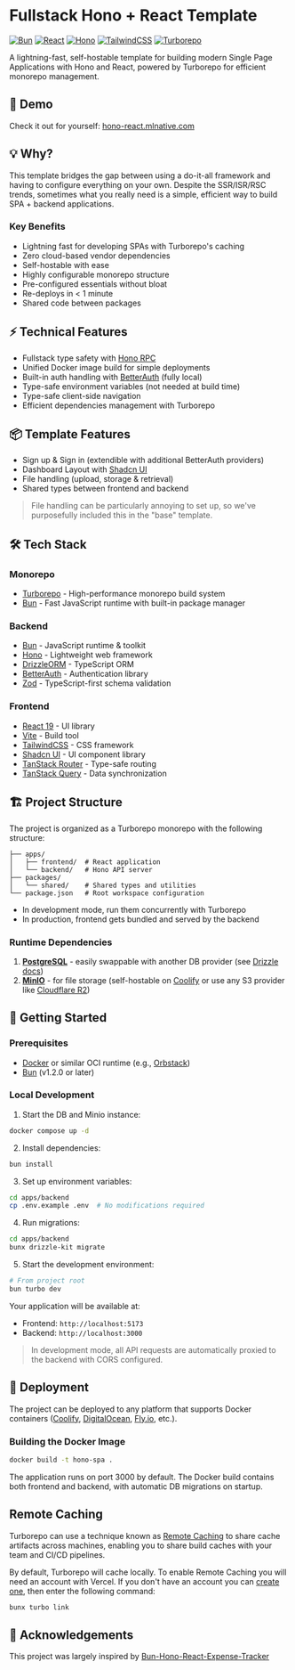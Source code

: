 # Fullstack Hono + React Template

[![Bun](https://img.shields.io/badge/Bun-%23000000.svg?style=for-the-badge&logo=bun&logoColor=white)](https://bun.sh)
[![React](https://img.shields.io/badge/React-61DAFB.svg?style=for-the-badge&logo=React&logoColor=black)](https://react.dev)
[![Hono](https://img.shields.io/badge/Hono-E36002.svg?style=for-the-badge&logo=hono&logoColor=white)](https://hono.dev)
[![TailwindCSS](https://img.shields.io/badge/tailwindcss-%2338B2AC.svg?style=for-the-badge&logo=tailwind-css&logoColor=white)](https://tailwindcss.com)
[![Turborepo](https://img.shields.io/badge/Turborepo-EF4444.svg?style=for-the-badge&logo=turborepo&logoColor=white)](https://turbo.build/repo)

A lightning-fast, self-hostable template for building modern Single Page Applications with Hono and React, powered by Turborepo for efficient monorepo management.

## 🚀 Demo

Check it out for yourself: [hono-react.mlnative.com](https://hono-react.mlnative.com)

## 💡 Why?

This template bridges the gap between using a do-it-all framework and having to configure everything on your own. Despite the SSR/ISR/RSC trends, sometimes what you really need is a simple, efficient way to build SPA + backend applications.

### Key Benefits

- Lightning fast for developing SPAs with Turborepo's caching
- Zero cloud-based vendor dependencies
- Self-hostable with ease
- Highly configurable monorepo structure
- Pre-configured essentials without bloat
- Re-deploys in < 1 minute
- Shared code between packages

## ⚡ Technical Features

- Fullstack type safety with [Hono RPC](https://hono.dev/guides/rpc)
- Unified Docker image build for simple deployments
- Built-in auth handling with [BetterAuth](https://github.com/betterstack-community/better-auth) (fully local)
- Type-safe environment variables (not needed at build time)
- Type-safe client-side navigation
- Efficient dependencies management with Turborepo

## 📦 Template Features

- Sign up & Sign in (extendible with additional BetterAuth providers)
- Dashboard Layout with [Shadcn UI](https://ui.shadcn.com/)
- File handling (upload, storage & retrieval)
- Shared types between frontend and backend

> File handling can be particularly annoying to set up, so we've purposefully included this in the "base" template.

## 🛠 Tech Stack

### Monorepo

- [Turborepo](https://turbo.build/repo) - High-performance monorepo build system
- [Bun](https://bun.sh) - Fast JavaScript runtime with built-in package manager

### Backend

- [Bun](https://bun.sh) - JavaScript runtime & toolkit
- [Hono](https://hono.dev) - Lightweight web framework
- [DrizzleORM](https://orm.drizzle.team) - TypeScript ORM
- [BetterAuth](https://github.com/betterstack-community/better-auth) - Authentication library
- [Zod](https://zod.dev) - TypeScript-first schema validation

### Frontend

- [React 19](https://react.dev) - UI library
- [Vite](https://vitejs.dev) - Build tool
- [TailwindCSS](https://tailwindcss.com) - CSS framework
- [Shadcn UI](https://ui.shadcn.com) - UI component library
- [TanStack Router](https://tanstack.com/router) - Type-safe routing
- [TanStack Query](https://tanstack.com/query) - Data synchronization

## 🏗 Project Structure

The project is organized as a Turborepo monorepo with the following structure:

```
├── apps/
│   ├── frontend/  # React application
│   └── backend/   # Hono API server
├── packages/
│   └── shared/    # Shared types and utilities
└── package.json   # Root workspace configuration
```

- In development mode, run them concurrently with Turborepo
- In production, frontend gets bundled and served by the backend

### Runtime Dependencies

1. **[PostgreSQL](https://www.postgresql.org/)** - easily swappable with another DB provider (see [Drizzle docs](https://orm.drizzle.team/docs/installation-and-db-connection))
2. **[MinIO](https://min.io/)** - for file storage (self-hostable on [Coolify](https://coolify.io/) or use any S3 provider like [Cloudflare R2](https://www.cloudflare.com/developer-platform/r2/))

## 🚀 Getting Started

### Prerequisites

- [Docker](https://www.docker.com/) or similar OCI runtime (e.g., [Orbstack](https://orbstack.dev/))
- [Bun](https://bun.sh) (v1.2.0 or later)

### Local Development

1. Start the DB and Minio instance:
```bash
docker compose up -d
```

2. Install dependencies:
```bash
bun install
```

3. Set up environment variables:
```bash
cd apps/backend
cp .env.example .env  # No modifications required
```

4. Run migrations:
```bash
cd apps/backend
bunx drizzle-kit migrate
```

5. Start the development environment:
```bash
# From project root
bun turbo dev
```

Your application will be available at:
- Frontend: `http://localhost:5173`
- Backend: `http://localhost:3000`

> In development mode, all API requests are automatically proxied to the backend with CORS configured.

## 🚢 Deployment

The project can be deployed to any platform that supports Docker containers ([Coolify](https://coolify.io/), [DigitalOcean](https://www.digitalocean.com/), [Fly.io](https://fly.io/), etc.).

### Building the Docker Image

```bash
docker build -t hono-spa .
```

The application runs on port 3000 by default. The Docker build contains both frontend and backend, with automatic DB migrations on startup.

## Remote Caching

Turborepo can use a technique known as [Remote Caching](https://turbo.build/repo/docs/core-concepts/remote-caching) to share cache artifacts across machines, enabling you to share build caches with your team and CI/CD pipelines.

By default, Turborepo will cache locally. To enable Remote Caching you will need an account with Vercel. If you don't have an account you can [create one](https://vercel.com/signup), then enter the following command:

```bash
bunx turbo link
```

## 👏 Acknowledgements

This project was largely inspired by [Bun-Hono-React-Expense-Tracker](https://github.com/meech-ward/Bun-Hono-React-Expense-Tracker)
